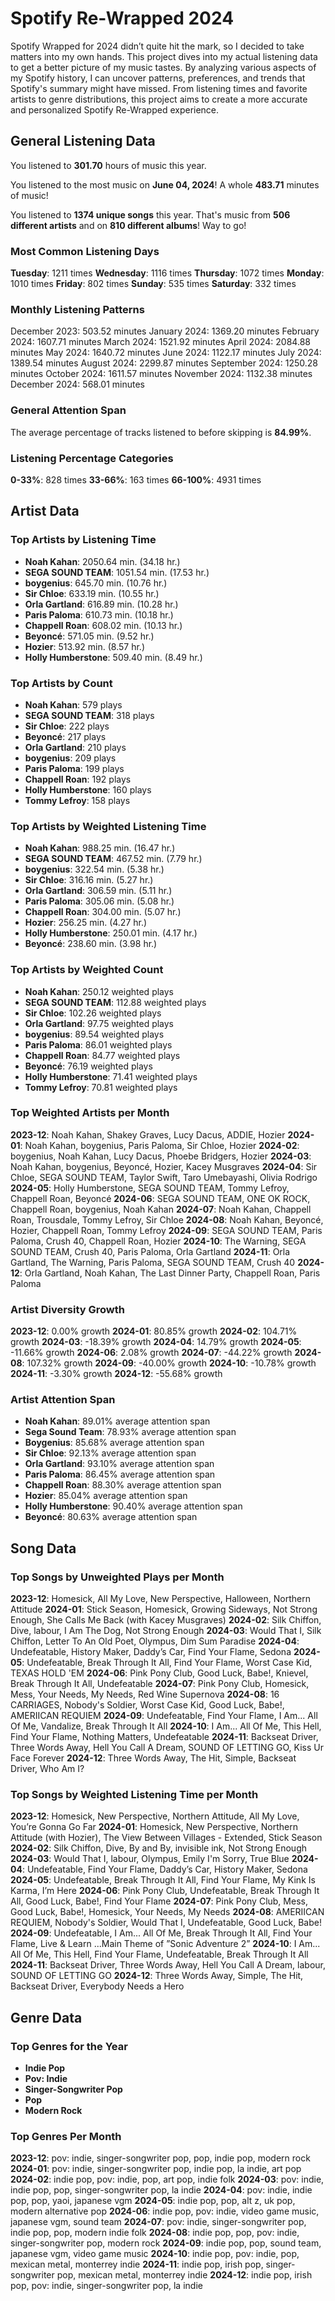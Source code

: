 # Spotify Re-Wrapped 2024

Spotify Wrapped for 2024 didn’t quite hit the mark, so I decided to take matters into my own hands. This project dives into my actual listening data to get a better picture of my music tastes. By analyzing various aspects of my Spotify history, I can uncover patterns, preferences, and trends that Spotify's summary might have missed. From listening times and favorite artists to genre distributions, this project aims to create a more accurate and personalized Spotify Re-Wrapped experience.

## General Listening Data
You listened to **301.70** hours of music this year.

You listened to the most music on **June 04, 2024**! A whole **483.71** minutes of music!

You listened to **1374 unique songs** this year. That's music from **506 different artists** and on **810 different albums**! Way to go!

### Most Common Listening Days
**Tuesday**: 1211 times
**Wednesday**: 1116 times
**Thursday**: 1072 times
**Monday**: 1010 times
**Friday**: 802 times
**Sunday**: 535 times
**Saturday**: 332 times

### Monthly Listening Patterns
December 2023: 503.52 minutes
January 2024: 1369.20 minutes
February 2024: 1607.71 minutes
March 2024: 1521.92 minutes
April 2024: 2084.88 minutes
May 2024: 1640.72 minutes
June 2024: 1122.17 minutes
July 2024: 1389.54 minutes
August 2024: 2299.87 minutes
September 2024: 1250.28 minutes
October 2024: 1611.57 minutes
November 2024: 1132.38 minutes
December 2024: 568.01 minutes

### General Attention Span
The average percentage of tracks listened to before skipping is **84.99%**.

### Listening Percentage Categories
**0-33%**: 828 times
**33-66%**: 163 times
**66-100%**: 4931 times

## Artist Data
### Top Artists by Listening Time
- **Noah Kahan**: 2050.64 min. (34.18 hr.)
- **SEGA SOUND TEAM**: 1051.54 min. (17.53 hr.)
- **boygenius**: 645.70 min. (10.76 hr.)
- **Sir Chloe**: 633.19 min. (10.55 hr.)
- **Orla Gartland**: 616.89 min. (10.28 hr.)
- **Paris Paloma**: 610.73 min. (10.18 hr.)
- **Chappell Roan**: 608.02 min. (10.13 hr.)
- **Beyoncé**: 571.05 min. (9.52 hr.)
- **Hozier**: 513.92 min. (8.57 hr.)
- **Holly Humberstone**: 509.40 min. (8.49 hr.)

### Top Artists by Count
- **Noah Kahan**: 579 plays
- **SEGA SOUND TEAM**: 318 plays
- **Sir Chloe**: 222 plays
- **Beyoncé**: 217 plays
- **Orla Gartland**: 210 plays
- **boygenius**: 209 plays
- **Paris Paloma**: 199 plays
- **Chappell Roan**: 192 plays
- **Holly Humberstone**: 160 plays
- **Tommy Lefroy**: 158 plays

### Top Artists by Weighted Listening Time
- **Noah Kahan**: 988.25 min. (16.47 hr.)
- **SEGA SOUND TEAM**: 467.52 min. (7.79 hr.)
- **boygenius**: 322.54 min. (5.38 hr.)
- **Sir Chloe**: 316.16 min. (5.27 hr.)
- **Orla Gartland**: 306.59 min. (5.11 hr.)
- **Paris Paloma**: 305.06 min. (5.08 hr.)
- **Chappell Roan**: 304.00 min. (5.07 hr.)
- **Hozier**: 256.25 min. (4.27 hr.)
- **Holly Humberstone**: 250.01 min. (4.17 hr.)
- **Beyoncé**: 238.60 min. (3.98 hr.)

### Top Artists by Weighted Count
- **Noah Kahan**: 250.12 weighted plays
- **SEGA SOUND TEAM**: 112.88 weighted plays
- **Sir Chloe**: 102.26 weighted plays
- **Orla Gartland**: 97.75 weighted plays
- **boygenius**: 89.54 weighted plays
- **Paris Paloma**: 86.01 weighted plays
- **Chappell Roan**: 84.77 weighted plays
- **Beyoncé**: 76.19 weighted plays
- **Holly Humberstone**: 71.41 weighted plays
- **Tommy Lefroy**: 70.81 weighted plays

### Top Weighted Artists per Month
**2023-12**: Noah Kahan, Shakey Graves, Lucy Dacus, ADDIE, Hozier
**2024-01**: Noah Kahan, boygenius, Paris Paloma, Sir Chloe, Hozier
**2024-02**: boygenius, Noah Kahan, Lucy Dacus, Phoebe Bridgers, Hozier
**2024-03**: Noah Kahan, boygenius, Beyoncé, Hozier, Kacey Musgraves
**2024-04**: Sir Chloe, SEGA SOUND TEAM, Taylor Swift, Taro Umebayashi, Olivia Rodrigo
**2024-05**: Holly Humberstone, SEGA SOUND TEAM, Tommy Lefroy, Chappell Roan, Beyoncé
**2024-06**: SEGA SOUND TEAM, ONE OK ROCK, Chappell Roan, boygenius, Noah Kahan
**2024-07**: Noah Kahan, Chappell Roan, Trousdale, Tommy Lefroy, Sir Chloe
**2024-08**: Noah Kahan, Beyoncé, Hozier, Chappell Roan, Tommy Lefroy
**2024-09**: SEGA SOUND TEAM, Paris Paloma, Crush 40, Chappell Roan, Hozier
**2024-10**: The Warning, SEGA SOUND TEAM, Crush 40, Paris Paloma, Orla Gartland
**2024-11**: Orla Gartland, The Warning, Paris Paloma, SEGA SOUND TEAM, Crush 40
**2024-12**: Orla Gartland, Noah Kahan, The Last Dinner Party, Chappell Roan, Paris Paloma

### Artist Diversity Growth
**2023-12**: 0.00% growth
**2024-01**: 80.85% growth
**2024-02**: 104.71% growth
**2024-03**: -18.39% growth
**2024-04**: 14.79% growth
**2024-05**: -11.66% growth
**2024-06**: 2.08% growth
**2024-07**: -44.22% growth
**2024-08**: 107.32% growth
**2024-09**: -40.00% growth
**2024-10**: -10.78% growth
**2024-11**: -3.30% growth
**2024-12**: -55.68% growth

### Artist Attention Span
- **Noah Kahan**: 89.01% average attention span
- **Sega Sound Team**: 78.93% average attention span
- **Boygenius**: 85.68% average attention span
- **Sir Chloe**: 92.13% average attention span
- **Orla Gartland**: 93.10% average attention span
- **Paris Paloma**: 86.45% average attention span
- **Chappell Roan**: 88.30% average attention span
- **Hozier**: 85.04% average attention span
- **Holly Humberstone**: 90.40% average attention span
- **Beyoncé**: 80.63% average attention span

## Song Data
### Top Songs by Unweighted Plays per Month
**2023-12**: Homesick, All My Love, New Perspective, Halloween, Northern Attitude
**2024-01**: Stick Season, Homesick, Growing Sideways, Not Strong Enough, She Calls Me Back (with Kacey Musgraves)
**2024-02**: Silk Chiffon, Dive, labour, I Am The Dog, Not Strong Enough
**2024-03**: Would That I, Silk Chiffon, Letter To An Old Poet, Olympus, Dim Sum Paradise
**2024-04**: Undefeatable, History Maker, Daddy’s Car, Find Your Flame, Sedona
**2024-05**: Undefeatable, Break Through It All, Find Your Flame, Worst Case Kid, TEXAS HOLD 'EM
**2024-06**: Pink Pony Club, Good Luck, Babe!, Knievel, Break Through It All, Undefeatable
**2024-07**: Pink Pony Club, Homesick, Mess, Your Needs, My Needs, Red Wine Supernova
**2024-08**: 16 CARRIAGES, Nobody's Soldier, Worst Case Kid, Good Luck, Babe!, AMERIICAN REQUIEM
**2024-09**: Undefeatable, Find Your Flame, I Am... All Of Me, Vandalize, Break Through It All
**2024-10**: I Am... All Of Me, This Hell, Find Your Flame, Nothing Matters, Undefeatable
**2024-11**: Backseat Driver, Three Words Away, Hell You Call A Dream, SOUND OF LETTING GO, Kiss Ur Face Forever
**2024-12**: Three Words Away, The Hit, Simple, Backseat Driver, Who Am I?

### Top Songs by Weighted Listening Time per Month
**2023-12**: Homesick, New Perspective, Northern Attitude, All My Love, You’re Gonna Go Far
**2024-01**: Homesick, New Perspective, Northern Attitude (with Hozier), The View Between Villages - Extended, Stick Season
**2024-02**: Silk Chiffon, Dive, By and By, invisible ink, Not Strong Enough
**2024-03**: Would That I, labour, Olympus, Emily I'm Sorry, True Blue
**2024-04**: Undefeatable, Find Your Flame, Daddy’s Car, History Maker, Sedona
**2024-05**: Undefeatable, Break Through It All, Find Your Flame, My Kink Is Karma, I’m Here
**2024-06**: Pink Pony Club, Undefeatable, Break Through It All, Good Luck, Babe!, Find Your Flame
**2024-07**: Pink Pony Club, Mess, Good Luck, Babe!, Homesick, Your Needs, My Needs
**2024-08**: AMERIICAN REQUIEM, Nobody's Soldier, Would That I, Undefeatable, Good Luck, Babe!
**2024-09**: Undefeatable, I Am... All Of Me, Break Through It All, Find Your Flame, Live & Learn ...Main Theme of ”Sonic Adventure 2”
**2024-10**: I Am... All Of Me, This Hell, Find Your Flame, Undefeatable, Break Through It All
**2024-11**: Backseat Driver, Three Words Away, Hell You Call A Dream, labour, SOUND OF LETTING GO
**2024-12**: Three Words Away, Simple, The Hit, Backseat Driver, Everybody Needs a Hero

## Genre Data
### Top Genres for the Year
- **Indie Pop**
- **Pov: Indie**
- **Singer-Songwriter Pop**
- **Pop**
- **Modern Rock**

### Top Genres Per Month
**2023-12**: pov: indie, singer-songwriter pop, pop, indie pop, modern rock
**2024-01**: pov: indie, singer-songwriter pop, indie pop, la indie, art pop
**2024-02**: indie pop, pov: indie, pop, art pop, indie folk
**2024-03**: pov: indie, indie pop, pop, singer-songwriter pop, la indie
**2024-04**: pov: indie, indie pop, pop, yaoi, japanese vgm
**2024-05**: indie pop, pop, alt z, uk pop, modern alternative pop
**2024-06**: indie pop, pov: indie, video game music, japanese vgm, sound team
**2024-07**: pov: indie, singer-songwriter pop, indie pop, pop, modern indie folk
**2024-08**: indie pop, pop, pov: indie, singer-songwriter pop, modern rock
**2024-09**: indie pop, pop, sound team, japanese vgm, video game music
**2024-10**: indie pop, pov: indie, pop, mexican metal, monterrey indie
**2024-11**: indie pop, irish pop, singer-songwriter pop, mexican metal, monterrey indie
**2024-12**: indie pop, irish pop, pov: indie, singer-songwriter pop, la indie

